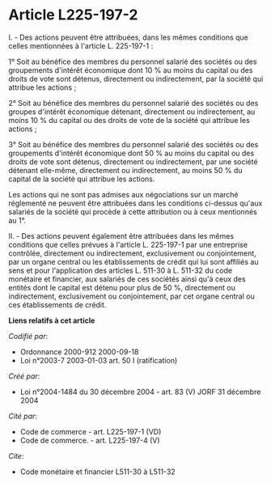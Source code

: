 # Article L225-197-2

I. - Des actions peuvent être attribuées, dans les mêmes conditions que celles mentionnées à l'article L. 225-197-1 :

1° Soit au bénéfice des membres du personnel salarié des sociétés ou des groupements d'intérêt économique dont 10 % au moins
du capital ou des droits de vote sont détenus, directement ou indirectement, par la société qui attribue les actions ;

2° Soit au bénéfice des membres du personnel salarié des sociétés ou des groupes d'intérêt économique détenant, directement
ou indirectement, au moins 10 % du capital ou des droits de vote de la société qui attribue les actions ;

3° Soit au bénéfice des membres du personnel salarié des sociétés ou des groupements d'intérêt économique dont 50 % au moins
du capital ou des droits de vote sont détenus, directement ou indirectement, par une société détenant elle-même, directement
ou indirectement, au moins 50 % du capital de la société qui attribue les actions.

Les actions qui ne sont pas admises aux négociations sur un marché réglementé ne peuvent être attribuées dans les conditions
ci-dessus qu'aux salariés de la société qui procède à cette attribution ou à ceux mentionnés au 1°.

II. - Des actions peuvent également être attribuées dans les mêmes conditions que celles prévues à l'article L. 225-197-1 par
une entreprise contrôlée, directement ou indirectement, exclusivement ou conjointement, par un organe central ou les
établissements de crédit qui lui sont affiliés au sens et pour l'application des articles L. 511-30 à L. 511-32 du code
monétaire et financier, aux salariés de ces sociétés ainsi qu'à ceux des entités dont le capital est détenu pour plus de 50
%, directement ou indirectement, exclusivement ou conjointement, par cet organe central ou ces établissements de crédit.

**Liens relatifs à cet article**

_Codifié par_:

  - Ordonnance 2000-912 2000-09-18
  - Loi n°2003-7 2003-01-03 art. 50 I (ratification)

_Créé par_:

  - Loi n°2004-1484 du 30 décembre 2004 - art. 83 (V) JORF 31 décembre 2004

_Cité par_:

  - Code de commerce - art. L225-197-1 (VD)
  - Code de commerce. - art. L225-197-4 (V)

_Cite_:

  - Code monétaire et financier L511-30 à L511-32
